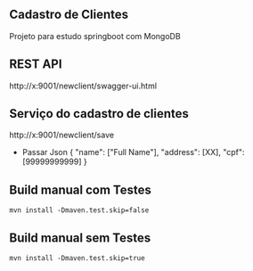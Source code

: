 ## Cadastro de Clientes

Projeto para estudo springboot com MongoDB

## REST API

http://x:9001/newclient/swagger-ui.html

## Serviço do cadastro de clientes

http://x:9001/newclient/save

* Passar Json 
{
"name": ["Full Name"],
"address": [XX],
"cpf": [99999999999]
}


## Build manual com Testes

`mvn install -Dmaven.test.skip=false`

## Build manual sem Testes

`mvn install -Dmaven.test.skip=true`
